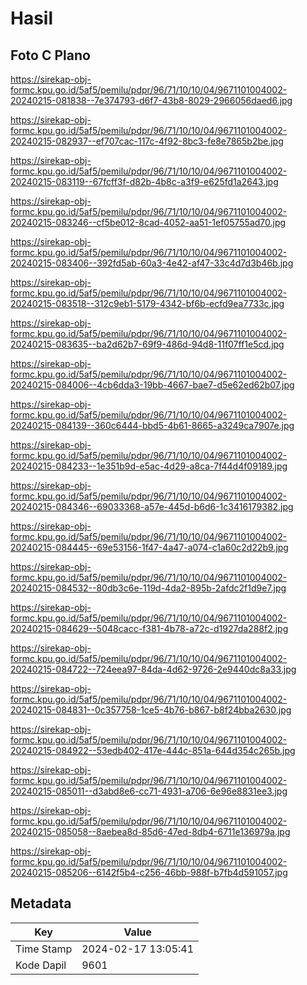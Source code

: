 # Hasil

## Foto C Plano

https://sirekap-obj-formc.kpu.go.id/5af5/pemilu/pdpr/96/71/10/10/04/9671101004002-20240215-081838--7e374793-d6f7-43b8-8029-2966056daed6.jpg

https://sirekap-obj-formc.kpu.go.id/5af5/pemilu/pdpr/96/71/10/10/04/9671101004002-20240215-082937--ef707cac-117c-4f92-8bc3-fe8e7865b2be.jpg

https://sirekap-obj-formc.kpu.go.id/5af5/pemilu/pdpr/96/71/10/10/04/9671101004002-20240215-083119--67fcff3f-d82b-4b8c-a3f9-e625fd1a2643.jpg

https://sirekap-obj-formc.kpu.go.id/5af5/pemilu/pdpr/96/71/10/10/04/9671101004002-20240215-083246--cf5be012-8cad-4052-aa51-1ef05755ad70.jpg

https://sirekap-obj-formc.kpu.go.id/5af5/pemilu/pdpr/96/71/10/10/04/9671101004002-20240215-083406--392fd5ab-60a3-4e42-af47-33c4d7d3b46b.jpg

https://sirekap-obj-formc.kpu.go.id/5af5/pemilu/pdpr/96/71/10/10/04/9671101004002-20240215-083518--312c9eb1-5179-4342-bf6b-ecfd9ea7733c.jpg

https://sirekap-obj-formc.kpu.go.id/5af5/pemilu/pdpr/96/71/10/10/04/9671101004002-20240215-083635--ba2d62b7-69f9-486d-94d8-11f07ff1e5cd.jpg

https://sirekap-obj-formc.kpu.go.id/5af5/pemilu/pdpr/96/71/10/10/04/9671101004002-20240215-084006--4cb6dda3-19bb-4667-bae7-d5e62ed62b07.jpg

https://sirekap-obj-formc.kpu.go.id/5af5/pemilu/pdpr/96/71/10/10/04/9671101004002-20240215-084139--360c6444-bbd5-4b61-8665-a3249ca7907e.jpg

https://sirekap-obj-formc.kpu.go.id/5af5/pemilu/pdpr/96/71/10/10/04/9671101004002-20240215-084233--1e351b9d-e5ac-4d29-a8ca-7f44d4f09189.jpg

https://sirekap-obj-formc.kpu.go.id/5af5/pemilu/pdpr/96/71/10/10/04/9671101004002-20240215-084346--69033368-a57e-445d-b6d6-1c3416179382.jpg

https://sirekap-obj-formc.kpu.go.id/5af5/pemilu/pdpr/96/71/10/10/04/9671101004002-20240215-084445--69e53156-1f47-4a47-a074-c1a60c2d22b9.jpg

https://sirekap-obj-formc.kpu.go.id/5af5/pemilu/pdpr/96/71/10/10/04/9671101004002-20240215-084532--80db3c6e-119d-4da2-895b-2afdc2f1d9e7.jpg

https://sirekap-obj-formc.kpu.go.id/5af5/pemilu/pdpr/96/71/10/10/04/9671101004002-20240215-084629--5048cacc-f381-4b78-a72c-d1927da288f2.jpg

https://sirekap-obj-formc.kpu.go.id/5af5/pemilu/pdpr/96/71/10/10/04/9671101004002-20240215-084722--724eea97-84da-4d62-9726-2e9440dc8a33.jpg

https://sirekap-obj-formc.kpu.go.id/5af5/pemilu/pdpr/96/71/10/10/04/9671101004002-20240215-084831--0c357758-1ce5-4b76-b867-b8f24bba2630.jpg

https://sirekap-obj-formc.kpu.go.id/5af5/pemilu/pdpr/96/71/10/10/04/9671101004002-20240215-084922--53edb402-417e-444c-851a-644d354c265b.jpg

https://sirekap-obj-formc.kpu.go.id/5af5/pemilu/pdpr/96/71/10/10/04/9671101004002-20240215-085011--d3abd8e6-cc71-4931-a706-6e96e8831ee3.jpg

https://sirekap-obj-formc.kpu.go.id/5af5/pemilu/pdpr/96/71/10/10/04/9671101004002-20240215-085058--8aebea8d-85d6-47ed-8db4-6711e136979a.jpg

https://sirekap-obj-formc.kpu.go.id/5af5/pemilu/pdpr/96/71/10/10/04/9671101004002-20240215-085206--6142f5b4-c256-46bb-988f-b7fb4d591057.jpg


## Metadata

| Key        | Value               |
| ---------- | ------------------- |
| Time Stamp | 2024-02-17 13:05:41 |
| Kode Dapil | 9601                |



